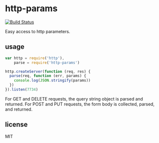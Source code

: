 http-params
====

[![Build Status](https://travis-ci.org/jarofghosts/http-params.png?branch=master)](https://travis-ci.org/jarofghosts/http-params)

Easy access to http parameters.

## usage

```js
var http = require('http'),
    parse = require('http-params')

http.createServer(function (req, res) {
  parse(req, function (err, params) {
    console.log(JSON.stringify(params))
  })
}).listen(7734)
```

For GET and DELETE requests, the query string object is parsed and returned.
For POST and PUT requests, the form body is collected, parsed, and returned.

## license

MIT
